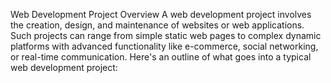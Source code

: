 Web Development Project Overview
A web development project involves the creation, design, and maintenance of websites or web applications. Such projects can range from simple static web pages to complex dynamic platforms with advanced functionality like e-commerce, social networking, or real-time communication. Here's an outline of what goes into a typical web development project:
